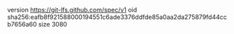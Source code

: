 version https://git-lfs.github.com/spec/v1
oid sha256:eafb8f921588000194551c6ade3376ddfde85a0aa2da275879fd44ccb7656a60
size 3080
